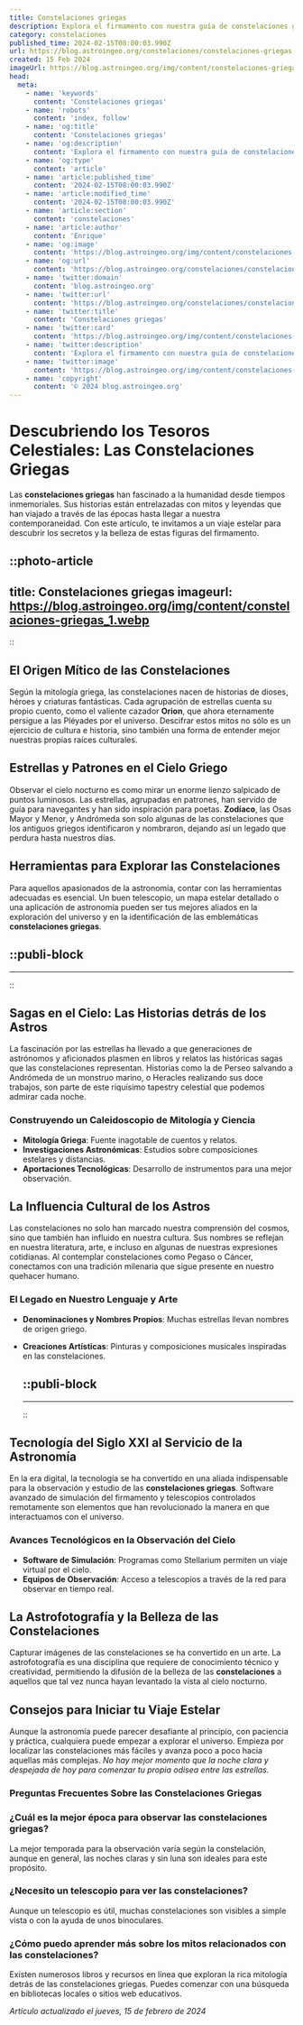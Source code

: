 ```yaml
---
title: Constelaciones griegas
description: Explora el firmamento con nuestra guía de constelaciones griegas y sus mitos. Desvela los secretos estelares y el legado astronómico. ¡Observa y aprende!
category: constelaciones
published_time: 2024-02-15T08:00:03.990Z
url: https://blog.astroingeo.org/constelaciones/constelaciones-griegas
created: 15 Feb 2024
imageUrl: https://blog.astroingeo.org/img/content/constelaciones-griegas_1.webp
head:
  meta:
    - name: 'keywords'
      content: 'Constelaciones griegas'
    - name: 'robots'
      content: 'index, follow'
    - name: 'og:title'
      content: 'Constelaciones griegas'
    - name: 'og:description'
      content: 'Explora el firmamento con nuestra guía de constelaciones griegas y sus mitos. Desvela los secretos estelares y el legado astronómico. ¡Observa y aprende!'
    - name: 'og:type'
      content: 'article'
    - name: 'article:published_time'
      content: '2024-02-15T08:00:03.990Z'
    - name: 'article:modified_time'
      content: '2024-02-15T08:00:03.990Z'
    - name: 'article:section'
      content: 'constelaciones'
    - name: 'article:author'
      content: 'Enrique'
    - name: 'og:image'
      content: 'https://blog.astroingeo.org/img/content/constelaciones-griegas_1.webp'
    - name: 'og:url'
      content: 'https://blog.astroingeo.org/constelaciones/constelaciones-griegas'
    - name: 'twitter:domain'
      content: 'blog.astroingeo.org'
    - name: 'twitter:url'
      content: 'https://blog.astroingeo.org/constelaciones/constelaciones-griegas'
    - name: 'twitter:title'
      content: 'Constelaciones griegas'
    - name: 'twitter:card'
      content: 'https://blog.astroingeo.org/img/content/constelaciones-griegas_1.webp'
    - name: 'twitter:description'
      content: 'Explora el firmamento con nuestra guía de constelaciones griegas y sus mitos. Desvela los secretos estelares y el legado astronómico. ¡Observa y aprende!'
    - name: 'twitter:image'
      content: 'https://blog.astroingeo.org/img/content/constelaciones-griegas_1.webp'
    - name: 'copyright'
      content: '© 2024 blog.astroingeo.org'
---
```

# Descubriendo los Tesoros Celestiales: Las Constelaciones Griegas

Las **constelaciones griegas** han fascinado a la humanidad desde tiempos inmemoriales. Sus historias están entrelazadas con mitos y leyendas que han viajado a través de las épocas hasta llegar a nuestra contemporaneidad. Con este artículo, te invitamos a un viaje estelar para descubrir los secretos y la belleza de estas figuras del firmamento.


::photo-article
---
title: Constelaciones griegas
imageurl: https://blog.astroingeo.org/img/content/constelaciones-griegas_1.webp
---
::


## El Origen Mítico de las Constelaciones
Según la mitología griega, las constelaciones nacen de historias de dioses, héroes y criaturas fantásticas. Cada agrupación de estrellas cuenta su propio cuento, como el valiente cazador **Orion**, que ahora eternamente persigue a las Pléyades por el universo. Descifrar estos mitos no sólo es un ejercicio de cultura e historia, sino también una forma de entender mejor nuestras propias raíces culturales.

## Estrellas y Patrones en el Cielo Griego
Observar el cielo nocturno es como mirar un enorme lienzo salpicado de puntos luminosos. Las estrellas, agrupadas en patrones, han servido de guía para navegantes y han sido inspiración para poetas. **Zodíaco**, las Osas Mayor y Menor, y Andrómeda son solo algunas de las constelaciones que los antiguos griegos identificaron y nombraron, dejando así un legado que perdura hasta nuestros días.

## Herramientas para Explorar las Constelaciones
Para aquellos apasionados de la astronomía, contar con las herramientas adecuadas es esencial. Un buen telescopio, un mapa estelar detallado o una aplicación de astronomía pueden ser tus mejores aliados en la exploración del universo y en la identificación de las emblemáticas **constelaciones griegas**.


  ::publi-block
  ---
  ---
  ::
  
  
## Sagas en el Cielo: Las Historias detrás de los Astros
La fascinación por las estrellas ha llevado a que generaciones de astrónomos y aficionados plasmen en libros y relatos las históricas sagas que las constelaciones representan. Historias como la de Perseo salvando a Andrómeda de un monstruo marino, o Heracles realizando sus doce trabajos, son parte de este riquísimo tapestry celestial que podemos admirar cada noche.

### Construyendo un Caleidoscopio de Mitología y Ciencia
- **Mitología Griega**: Fuente inagotable de cuentos y relatos.
- **Investigaciones Astronómicas**: Estudios sobre composiciones estelares y distancias.
- **Aportaciones Tecnológicas**: Desarrollo de instrumentos para una mejor observación.

## La Influencia Cultural de los Astros
Las constelaciones no solo han marcado nuestra comprensión del cosmos, sino que también han influido en nuestra cultura. Sus nombres se reflejan en nuestra literatura, arte, e incluso en algunas de nuestras expresiones cotidianas. Al contemplar constelaciones como Pegaso o Cáncer, conectamos con una tradición milenaria que sigue presente en nuestro quehacer humano.

### El Legado en Nuestro Lenguaje y Arte
- **Denominaciones y Nombres Propios**: Muchas estrellas llevan nombres de origen griego.
- **Creaciones Artísticas**: Pinturas y composiciones musicales inspiradas en las constelaciones.


  ::publi-block
  ---
  ---
  ::
  
  
## Tecnología del Siglo XXI al Servicio de la Astronomía
En la era digital, la tecnología se ha convertido en una aliada indispensable para la observación y estudio de las **constelaciones griegas**. Software avanzado de simulación del firmamento y telescopios controlados remotamente son elementos que han revolucionado la manera en que interactuamos con el universo.

### Avances Tecnológicos en la Observación del Cielo
- **Software de Simulación**: Programas como Stellarium permiten un viaje virtual por el cielo.
- **Equipos de Observación**: Acceso a telescopios a través de la red para observar en tiempo real.

## La Astrofotografía y la Belleza de las Constelaciones
Capturar imágenes de las constelaciones se ha convertido en un arte. La astrofotografía es una disciplina que requiere de conocimiento técnico y creatividad, permitiendo la difusión de la belleza de las **constelaciones** a aquellos que tal vez nunca hayan levantado la vista al cielo nocturno.

## Consejos para Iniciar tu Viaje Estelar
Aunque la astronomía puede parecer desafiante al principio, con paciencia y práctica, cualquiera puede empezar a explorar el universo. Empieza por localizar las constelaciones más fáciles y avanza poco a poco hacia aquellas más complejas. *No hay mejor momento que la noche clara y despejada de hoy para comenzar tu propia odisea entre las estrellas.*

### Preguntas Frecuentes Sobre las Constelaciones Griegas

### ¿Cuál es la mejor época para observar las constelaciones griegas?
La mejor temporada para la observación varía según la constelación, aunque en general, las noches claras y sin luna son ideales para este propósito.

### ¿Necesito un telescopio para ver las constelaciones?
Aunque un telescopio es útil, muchas constelaciones son visibles a simple vista o con la ayuda de unos binoculares.

### ¿Cómo puedo aprender más sobre los mitos relacionados con las constelaciones?
Existen numerosos libros y recursos en línea que exploran la rica mitología detrás de las constelaciones griegas. Puedes comenzar con una búsqueda en bibliotecas locales o sitios web educativos.

_Artículo actualizado el jueves, 15 de febrero de 2024_